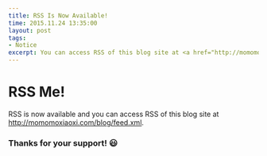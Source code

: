 ```yaml
---
title: RSS Is Now Available!
time: 2015.11.24 13:35:00
layout: post
tags:
- Notice
excerpt: You can access RSS of this blog site at <a href="http://momomoxiaoxi.com/blog/feed.xml" target="_blank">http://momomoxiaoxi.com/blog/feed.xml</a>. You may also <a href="mailto:momomomoxiaoxi@gmail.com?subject=Blog+Subscription&body=Please+send+me+an+email+when+you+have+new+posts." title="momomomoxiaoxi@gmail.com" target="_blank">send me an email in one click</a> to subscribe.
---
```


# RSS Me!

RSS is now available and you can access RSS of this blog site at <a href="http://momomoxiaoxi.com/blog/feed.xml" target="_blank">http://momomoxiaoxi.com/blog/feed.xml</a>.

### Thanks for your support! :smiley:

